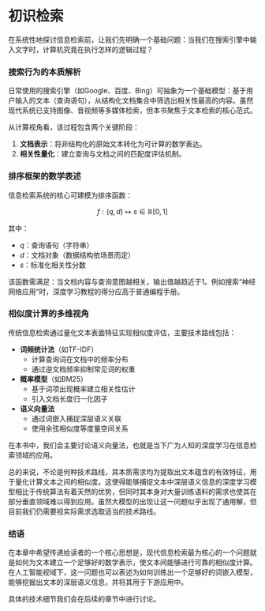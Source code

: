 # 初识检索

在系统性地探讨信息检索前，让我们先明确一个基础问题：当我们在搜索引擎中输入文字时，计算机究竟在执行怎样的逻辑过程？

### 搜索行为的本质解析

日常使用的搜索引擎（如Google、百度、Bing）可抽象为一个基础模型：基于用户输入的文本（查询语句），从结构化文档集合中筛选出相关性最高的内容。虽然现代系统已支持图像、音视频等多媒体检索，但本书聚焦于文本检索的核心范式。

从计算视角看，该过程包含两个关键阶段：

1. **文档表示**：将非结构化的原始文本转化为可计算的数学表达。
2. **相关性量化**：建立查询与文档之间的匹配度评估机制。


### 排序框架的数学表述

信息检索系统的核心可建模为排序函数：

$$
f:(q,d)\mapsto s\in\mathbb{R}[0,1]
$$

其中：

- $q$：查询语句（字符串）
- $d$：文档对象（数据结构依场景而定）
- $s$：标准化相关性分数

该函数需满足：当文档内容与查询意图越相关，输出值越趋近于1。例如搜索“神经网络应用“时，深度学习教程的得分应高于普通编程手册。

### 相似度计算的多维视角

传统信息检索通过量化文本表面特征实现相似度评估，主要技术路线包括：

- **词频统计法**（如TF-IDF）
    - 计算查询词在文档中的频率分布
    - 通过逆文档频率抑制常见词的权重
- **概率模型**（如BM25）
    - 基于词项出现概率建立相关性估计
    - 引入文档长度归一化因子
-  **语义向量法**
    - 通过词嵌入捕捉深层语义关联
    - 使用余弦相似度等度量空间关系

在本书中，我们会主要讨论语义向量法，也就是当下广为人知的深度学习在信息检索领域的应用。

总的来说，不论是何种技术路线，其本质需求均为提取出文本蕴含的有效特征，用于量化计算文本之间的相似度。这使得能够捕捉文本中深层语义信息的深度学习模型相比于传统算法有着天然的优势，但同时其本身对大量训练语料的需求也使其在部分垂直领域难以得到应用。虽然大模型的出现让这一问题似乎出现了通用解，但目前我们仍需要视实际需求选取适当的技术路线。

### 结语

在本章中希望传递给读者的一个核心思想是，现代信息检索最为核心的一个问题就是如何为文本建立一个足够好的数学表示，使文本间能够进行可靠的相似度计算。在人工智能视域下，这一问题也可以表述为如何训练出一个足够好的词嵌入模型，能够挖掘出文本的深层语义信息，并将其用于下游应用中。

具体的技术细节我们会在后续的章节中进行讨论。